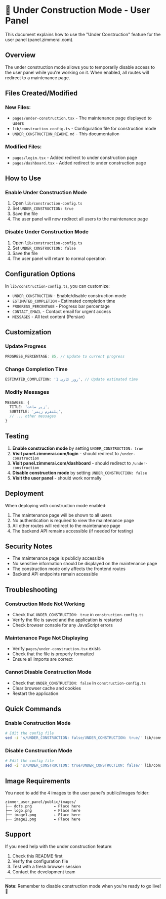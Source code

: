 # 🚧 Under Construction Mode - User Panel

This document explains how to use the "Under Construction" feature for the user panel (panel.zimmerai.com).

## Overview

The under construction mode allows you to temporarily disable access to the user panel while you're working on it. When enabled, all routes will redirect to a maintenance page.

## Files Created/Modified

### New Files:
- `pages/under-construction.tsx` - The maintenance page displayed to users
- `lib/construction-config.ts` - Configuration file for construction mode
- `UNDER_CONSTRUCTION_README.md` - This documentation

### Modified Files:
- `pages/login.tsx` - Added redirect to under construction page
- `pages/dashboard.tsx` - Added redirect to under construction page

## How to Use

### Enable Under Construction Mode

1. Open `lib/construction-config.ts`
2. Set `UNDER_CONSTRUCTION: true`
3. Save the file
4. The user panel will now redirect all users to the maintenance page

### Disable Under Construction Mode

1. Open `lib/construction-config.ts`
2. Set `UNDER_CONSTRUCTION: false`
3. Save the file
4. The user panel will return to normal operation

## Configuration Options

In `lib/construction-config.ts`, you can customize:

- `UNDER_CONSTRUCTION` - Enable/disable construction mode
- `ESTIMATED_COMPLETION` - Estimated completion time
- `PROGRESS_PERCENTAGE` - Progress bar percentage
- `CONTACT_EMAIL` - Contact email for urgent access
- `MESSAGES` - All text content (Persian)

## Customization

### Update Progress
```typescript
PROGRESS_PERCENTAGE: 85, // Update to current progress
```

### Change Completion Time
```typescript
ESTIMATED_COMPLETION: '1 روز کاری', // Update estimated time
```

### Modify Messages
```typescript
MESSAGES: {
  TITLE: 'زیر ساخت',
  SUBTITLE: 'پلتفرم زیمر',
  // ... other messages
}
```

## Testing

1. **Enable construction mode** by setting `UNDER_CONSTRUCTION: true`
2. **Visit panel.zimmerai.com/login** - should redirect to `/under-construction`
3. **Visit panel.zimmerai.com/dashboard** - should redirect to `/under-construction`
4. **Disable construction mode** by setting `UNDER_CONSTRUCTION: false`
5. **Visit the user panel** - should work normally

## Deployment

When deploying with construction mode enabled:

1. The maintenance page will be shown to all users
2. No authentication is required to view the maintenance page
3. All other routes will redirect to the maintenance page
4. The backend API remains accessible (if needed for testing)

## Security Notes

- The maintenance page is publicly accessible
- No sensitive information should be displayed on the maintenance page
- The construction mode only affects the frontend routes
- Backend API endpoints remain accessible

## Troubleshooting

### Construction Mode Not Working
- Check that `UNDER_CONSTRUCTION: true` in `construction-config.ts`
- Verify the file is saved and the application is restarted
- Check browser console for any JavaScript errors

### Maintenance Page Not Displaying
- Verify `pages/under-construction.tsx` exists
- Check that the file is properly formatted
- Ensure all imports are correct

### Cannot Disable Construction Mode
- Check that `UNDER_CONSTRUCTION: false` in `construction-config.ts`
- Clear browser cache and cookies
- Restart the application

## Quick Commands

### Enable Construction Mode
```bash
# Edit the config file
sed -i 's/UNDER_CONSTRUCTION: false/UNDER_CONSTRUCTION: true/' lib/construction-config.ts
```

### Disable Construction Mode
```bash
# Edit the config file
sed -i 's/UNDER_CONSTRUCTION: true/UNDER_CONSTRUCTION: false/' lib/construction-config.ts
```

## Image Requirements

You need to add the 4 images to the user panel's public/images folder:
```
zimmer_user_panel/public/images/
├── dots.png          ← Place here
├── logo.png          ← Place here  
├── image1.png        ← Place here
├── image2.png        ← Place here
```

## Support

If you need help with the under construction feature:

1. Check this README first
2. Verify the configuration file
3. Test with a fresh browser session
4. Contact the development team

---

**Note**: Remember to disable construction mode when you're ready to go live! 🚀
